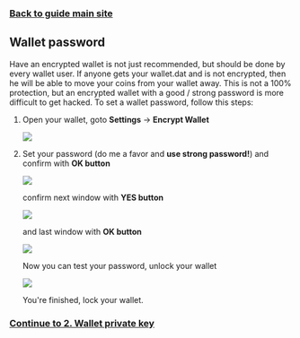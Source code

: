 ### **[Back to guide main site](readme.md)**

## Wallet password
Have an encrypted wallet is not just recommended, but should be done by every wallet user. If anyone gets your wallet.dat and is not encrypted, then he will be able to move your coins from your wallet away.
This is not a 100% protection, but an encrypted wallet with a good / strong password is more difficult to get hacked.
To set a wallet password, follow this steps:

1. Open your wallet, goto **Settings** -> **Encrypt Wallet**

    <img src="https://node-support.network/coins/argo/mn-guide/3.png">
    
2. Set your password (do me a favor and **use strong password!**) and confirm with **OK button**

    <img src="https://node-support.network/coins/argo/mn-guide/4.png">
    
    confirm next window with **YES button**
    
    <img src="https://node-support.network/coins/argo/mn-guide/5.png">
    
    and last window with **OK button**
    
    <img src="https://node-support.network/coins/argo/mn-guide/6.png">
    
    Now you can test your password, unlock your wallet
    
    <img src="https://node-support.network/coins/argo/mn-guide/10.png">
    
    You're finished, lock your wallet.

### **[Continue to 2. Wallet private key](mn_guide_wallet_privkey.md)**
